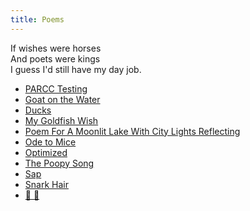 ```yaml
---
title: Poems
---
```


If wishes were horses  
And poets were kings  
I guess I'd still have my day job.

* [PARCC Testing](parcc.html)
* [Goat on the Water](goat.html)
* [Ducks](ducks.html)
* [My Goldfish Wish](goldfish.html)
* [Poem For A Moonlit Lake With City Lights Reflecting](lake.html)
* [Ode to Mice](mice.html)
* [Optimized](optimized.html)
* [The Poopy Song](poopy.html)
* [Sap](sap.html)
* [Snark Hair](snark.html)
* [🐘 🐢](🐘🐢.html)
